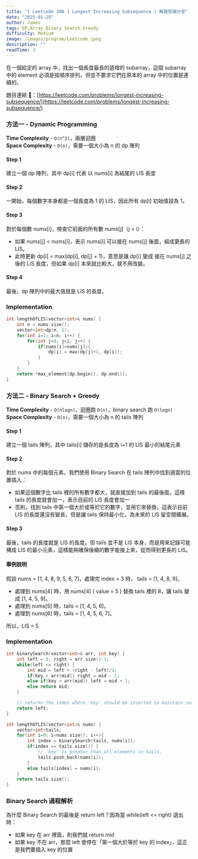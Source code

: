 ```yaml
---
title: "[ Leetcode 300 ] Longest Increasing Subsequence | 解題思路分享"
date: "2025-01-29"
author: James
tags: DP,Array,Binary Search,Greedy
difficulty: Medium
image: /images/program/Leetcode.jpeg
description: ""
readTime: 3
---
```


在一個給定的 array 中，找出一個長度最長的遞增的 subarray，這個 subarray 中的 element 必須是按順序排列，但並不要求它們在原本的 array 中的位置是連續的。

題目連結 🔗：[https://leetcode.com/problems/longest-increasing-subsequence/](https://leetcode.com/problems/longest-increasing-subsequence/)

### **方法一 - Dynamic Programming**

**Time Complexity** - `O(n^2)`，兩層迴圈<br>
**Space Complexity** - `O(n)`，需要一個大小為 n 的 dp 陣列

#### **Step 1**

建立一個 dp 陣列，其中 dp[i] 代表 以 nums[i] 為結尾的 LIS 長度

#### **Step 2**

一開始，每個數字本身都是一個長度為 1 的 LIS，因此所有 dp[i] 初始值設為 1。

#### **Step 3**

對於每個數 nums[i]，檢查它前面的所有數 nums[j]（j < i）：
- 如果 nums[j] < nums[i]，表示 nums[i] 可以接在 nums[j] 後面，組成更長的 LIS。
- 此時更新 dp[i] = max(dp[i], dp[j] + 1)，意思是讓 dp[i] 變成 接在 nums[j] 之後的 LIS 長度，但如果 dp[i] 本來就比較大，就不用改變。

#### **Step 4**

最後，dp 陣列中的最大值就是 LIS 的長度。

### **Implementation**

```cpp
int lengthOfLIS(vector<int>& nums) {
    int n = nums.size();
    vector<int>dp(n, 1);
    for(int i=1; i<n; i++) {
        for(int j=0; j<i; j++) {
            if(nums[i]>nums[j]){
                dp[i] = max(dp[j]+1, dp[i]);
            }
        }
    }
    return *max_element(dp.begin(), dp.end());
}
```

### **方法二 - Binary Search + Greedy**

**Time Complexity** - `O(nlogn)`，迴圈跑 `O(n)`，binary search 跑 `O(logn)`<br>
**Space Complexity** - `O(n)`，需要一個大小為 n 的 tails 陣列

#### **Step 1**

建立一個 tails 陣列，其中 tails[i] 儲存的是長度為 i+1 的 LIS 最小的結尾元素

#### **Step 2**

對於 nums 中的每個元素，我們使用 Binary Search 在 tails 陣列中找到適當的位置插入：
- 如果這個數字比 tails 裡的所有數字都大，就直接加到 tails 的最後面，這樣 tails 的長度就會加一，表示目前的 LIS 長度會加一
- 否則，找到 tails 中第一個大於或等於它的數字，並用它來替換，這表示目前 LIS 的長度還沒有變長，但是讓 tails 保持最小化，為未來的 LIS 留空間擴展。

#### **Step 3**

最後，tails 的長度就是 LIS 的長度。但 tails 並不是 LIS 本身，而是用來記錄可能構成 LIS 的最小元素，這樣能夠確保後續的數字能接上來，從而得到更長的 LIS。

#### **舉例說明**

假設 nums = [1, 4, 8, 9, 5, 6, 7]，處理完 index = 3 時， tails = [1, 4, 8, 9]。

- 處理到 nums[4] 時，用 nums[4] ( value = 5 ) 替換 tails 裡的 8，讓 tails 變成 [1, 4, 5, 9]。
- 處理到 nums[5] 時，tails = [1, 4, 5, 6]。
- 處理到 nums[6] 時，tails = [1, 4, 5, 6, 7]。

所以，LIS = 5

### **Implementation**

```cpp
int binarySearch(vector<int>& arr, int key) {
    int left = 0, right = arr.size()-1;
    while(left <= right) {
        int mid = left + (right - left)/2;
        if(key < arr[mid]) right = mid - 1;
        else if(key > arr[mid]) left = mid + 1;
        else return mid;
    }

    // returns the index where 'key' should be inserted to maintain sorted order
    return left; 
}

int lengthOfLIS(vector<int>& nums) {
    vector<int>tails;
    for(int i=0; i<nums.size(); i++){
        int index = binarySearch(tails, nums[i]);
        if(index == tails.size()) {
            // 'key' is greater than all elements in tails.
            tails.push_back(nums[i]); 
        }
        else tails[index] = nums[i];
    }
    return tails.size();
}
```

### **Binary Search 過程解析**

為什麼 Binary Search 的最後是 return left？因為當 while(left <= right) 退出時：
- 如果 key 在 arr 裡面，則我們就 return mid
- 如果 key 不在 arr，那麼 left 會停在「第一個大於等於 key 的 index」，這正是我們要插入 key 的位置